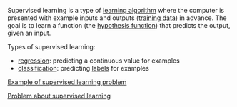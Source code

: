 Supervised learning is a type of [learning algorithm](machine-learning) where the computer is presented with example inputs and outputs ([training data](training-data)) in advance. The goal is to learn a function (the [hypothesis function](hypothesis-function)) that predicts the output, given an input.

Types of supervised learning:

* [regression](regression-algorithm): predicting a continuous value for examples
* [classification](classifier): predicting [labels](label) for examples

[Example of supervised learning problem](supervised-example)

[Problem about supervised learning](supervised-learning-problem)